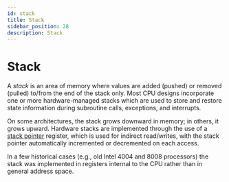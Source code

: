 ```yaml
---
id: stack
title: Stack
sidebar_position: 28
description: Stack
---
```


# Stack

A _stack_ is an area of memory where values are added (pushed) or removed (pulled) to/from the end of the stack only. Most CPU designs incorporate one or more hardware-managed stacks which are used to store and restore state information during subroutine calls, exceptions, and interrupts.

On some architectures, the stack grows downward in memory; in others, it grows upward. Hardware stacks are implemented through the use of a [stack pointer](./register.md#stack-pointer) register, which is used for indirect read/writes, with the stack pointer automatically incremented or decremented on each access.

In a few historical cases (e.g., old Intel 4004 and 8008 processors) the stack was implemented in registers internal to the CPU rather than in general address space.
